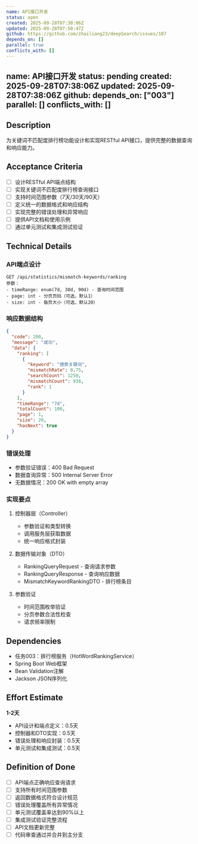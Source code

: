 ```yaml
---
name: API接口开发
status: open
created: 2025-09-28T07:38:06Z
updated: 2025-09-28T07:50:47Z
github: https://github.com/zhailiang23/deepSearch/issues/107
depends_on: []
parallel: true
conflicts_with: []
---
```


name: API接口开发
status: pending
created: 2025-09-28T07:38:06Z
updated: 2025-09-28T07:38:06Z
github:
depends_on: ["003"]
parallel: []
conflicts_with: []
---

## Description

为关键词不匹配度排行榜功能设计和实现RESTful API接口，提供完整的数据查询和响应能力。

## Acceptance Criteria

- [ ] 设计RESTful API端点结构
- [ ] 实现关键词不匹配度排行榜查询接口
- [ ] 支持时间范围参数（7天/30天/90天）
- [ ] 定义统一的数据格式和响应结构
- [ ] 实现完整的错误处理和异常响应
- [ ] 提供API文档和使用示例
- [ ] 通过单元测试和集成测试验证

## Technical Details

### API端点设计
```
GET /api/statistics/mismatch-keywords/ranking
参数：
- timeRange: enum(7d, 30d, 90d) - 查询时间范围
- page: int - 分页页码（可选，默认1）
- size: int - 每页大小（可选，默认20）
```

### 响应数据结构
```json
{
  "code": 200,
  "message": "成功",
  "data": {
    "ranking": [
      {
        "keyword": "搜索关键词",
        "mismatchRate": 0.75,
        "searchCount": 1250,
        "mismatchCount": 938,
        "rank": 1
      }
    ],
    "timeRange": "7d",
    "totalCount": 100,
    "page": 1,
    "size": 20,
    "hasNext": true
  }
}
```

### 错误处理
- 参数验证错误：400 Bad Request
- 数据查询异常：500 Internal Server Error
- 无数据情况：200 OK with empty array

### 实现要点
1. 控制器层（Controller）
   - 参数验证和类型转换
   - 调用服务层获取数据
   - 统一响应格式封装

2. 数据传输对象（DTO）
   - RankingQueryRequest - 查询请求参数
   - RankingQueryResponse - 查询响应数据
   - MismatchKeywordRankingDTO - 排行榜条目

3. 参数验证
   - 时间范围枚举验证
   - 分页参数合法性检查
   - 请求频率限制

## Dependencies

- 任务003：排行榜服务（HotWordRankingService）
- Spring Boot Web框架
- Bean Validation注解
- Jackson JSON序列化

## Effort Estimate

**1-2天**

- API设计和端点定义：0.5天
- 控制器和DTO实现：0.5天
- 错误处理和响应封装：0.5天
- 单元测试和集成测试：0.5天

## Definition of Done

- [ ] API端点正确响应查询请求
- [ ] 支持所有时间范围参数
- [ ] 返回数据格式符合设计规范
- [ ] 错误处理覆盖所有异常情况
- [ ] 单元测试覆盖率达到90%以上
- [ ] 集成测试验证完整流程
- [ ] API文档更新完整
- [ ] 代码审查通过并合并到主分支
